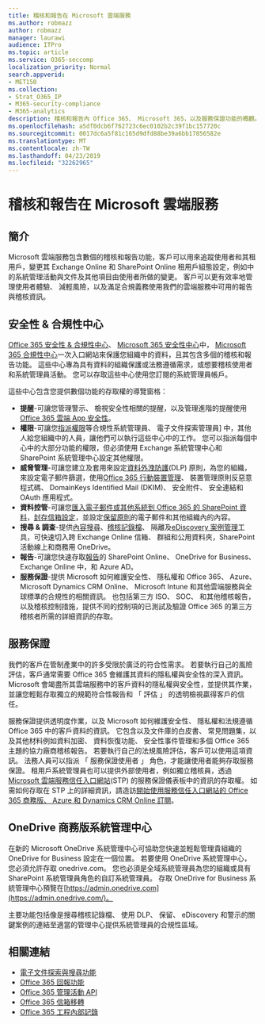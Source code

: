 ```yaml
---
title: 稽核和報告在 Microsoft 雲端服務
ms.author: robmazz
author: robmazz
manager: laurawi
audience: ITPro
ms.topic: article
ms.service: O365-seccomp
localization_priority: Normal
search.appverid:
- MET150
ms.collection:
- Strat_O365_IP
- M365-security-compliance
- M365-analytics
description: 稽核和報告內 Office 365、 Microsoft 365，以及服務保證功能的概觀。
ms.openlocfilehash: a5df0dcb6f762723c6ec0102b2c39f1bc157720c
ms.sourcegitcommit: 0017dc6a5f81c165d9dfd88be39a6bb17856582e
ms.translationtype: MT
ms.contentlocale: zh-TW
ms.lasthandoff: 04/23/2019
ms.locfileid: "32262965"
---
```

# <a name="auditing-and-reporting-in-microsoft-cloud-services"></a>稽核和報告在 Microsoft 雲端服務

## <a name="introduction"></a>簡介
Microsoft 雲端服務包含數個的稽核和報告功能，客戶可以用來追蹤使用者和其租用戶，變更其 Exchange Online 和 SharePoint Online 租用戶組態設定，例如中的系統管理活動與文件及其他項目由使用者所做的變更。 客戶可以更有效率地管理使用者體驗、 減輕風險，以及滿足合規義務使用我們的雲端服務中可用的報告與稽核資訊。

## <a name="security--compliance-centers"></a>安全性 & 合規性中心
[Office 365 安全性 & 合規性中心](https://protection.office.com)、 [Microsoft 365 安全性中心](https://security.microsoft.com)中， [Microsoft 365 合規性中心](https://compliance.microsoft.com)一次入口網站來保護您組織中的資料，且其包含多個的稽核和報告功能。 這些中心專為具有資料的組織保護或法務遵循需求，或想要稽核使用者和系統管理員活動。 您可以存取這些中心使用您訂閱的系統管理員帳戶。

這些中心包含您提供數個功能的存取權的導覽窗格：
- **提醒**-可讓您管理警示、 檢視安全性相關的提醒，以及管理進階的提醒使用[Office 365 雲端 App 安全性](https://docs.microsoft.com/en-us/Office365/SecurityCompliance/office-365-cas-overview)。 
- **權限**-可讓您[指派權限](https://support.office.com/article/Give-users-access-to-the-Office-365-Security-Compliance-Center-2cfce2c8-20c5-47f9-afc4-24b059c1bd76)等合規性系統管理員、 電子文件探索管理員] 中，其他人給您組織中的人員，讓他們可以執行這些中心中的工作。 您可以指派每個中心中的大部分功能的權限，但必須使用 Exchange 系統管理中心和 SharePoint 系統管理中心設定其他權限。
- **威脅管理**-可讓您建立及套用來設定[資料外洩防護](https://support.office.com/article/Overview-of-data-loss-prevention-policies-1966b2a7-d1e2-4d92-ab61-42efbb137f5e)(DLP) 原則，為您的組織，來設定電子郵件篩選，使用[Office 365 行動裝置管理](https://support.office.com/article/Overview-of-Mobile-Device-Management-for-Office-365-faa7d8e5-645d-4d59-839c-c8d4c1869e4a)、 裝置管理原則反惡意程式碼、 DomainKeys Identified Mail (DKIM)、 安全附件、 安全連結和 OAuth 應用程式。
- **資料控管**-可讓您[匯入電子郵件或其他系統到 Office 365 的 SharePoint 資料](https://support.office.com/article/Import-PST-files-or-SharePoint-data-to-Office-365-ba688e0a-0fcb-4bd7-8e57-2b669564ea84)，[封存信箱設定](https://support.office.com/article/Enable-archive-mailboxes-in-the-Office-365-Security-Compliance-Center-268a109e-7843-405b-bb3d-b9393b2342ce)，並設定[保留原則](https://support.office.com/article/Retention-in-the-Office-365-Security-Compliance-Center-2a0fc432-f18c-45aa-a539-30ab035c608c)的電子郵件和其他組織內的內容。
- **搜尋 & 調查**-提供[內容搜尋](https://support.office.com/article/Run-a-Content-Search-in-the-Office-365-Security-Compliance-Center-61852fd9-fe8a-4880-a339-cb19ed3bff4a)、[稽核記錄檔](https://support.office.com/article/Search-the-audit-log-in-the-Office-365-Security-Compliance-Center-0d4d0f35-390b-4518-800e-0c7ec95e946c)、 隔離及[eDiscovery 案例管理](https://support.office.com/article/Manage-eDiscovery-cases-in-the-Office-365-Security-Compliance-Center-edea80d6-20a7-40fb-b8c4-5e8c8395f6da)工具，可快速切入跨 Exchange Online 信箱、 群組和公用資料夾，SharePoint 活動線上和商務用 OneDrive。
- **報告**-可讓您快速存取[報告](https://support.office.com/article/Reports-in-the-Office-365-Security-Compliance-Center-7acd33ce-1ec8-49fb-b625-43bac7b58c5a)的 SharePoint Online、 OneDrive for Business、 Exchange Online 中，和 Azure AD。
- **服務保證**-提供 Microsoft 如何維護安全性、 隱私權和 Office 365、 Azure、 Microsoft Dynamics CRM Online、 Microsoft Intune 和其他雲端服務與全球標準的合規性的相關資訊。 也包括第三方 ISO、 SOC、 和其他稽核報告，以及稽核控制措施，提供不同的控制項的已測試及驗證 Office 365 的第三方稽核者所需的詳細資訊的存取。

## <a name="service-assurance"></a>服務保證
我們的客戶在管制產業中的許多受限於廣泛的符合性需求。 若要執行自己的風險評估，客戶通常需要 Office 365 會維護其資料的隱私權與安全性的深入資訊。 Microsoft 會竭盡所其雲端服務中的客戶資料的隱私權與安全性，並提供其作業，並讓您輕鬆存取獨立的規範符合性報告和 「 評估 」 的透明檢視贏得客戶的信任。

服務保證提供透明度作業，以及 Microsoft 如何維護安全性、 隱私權和法規遵循 Office 365 中的客戶資料的資訊。 它包含以及文件庫的白皮書、 常見問題集，以及其他材料例如資料加密、 資料恢復功能、 安全性事件管理和多個 Office 365 主題的協力廠商稽核報告。 若要執行自己的法規風險評估，客戶可以使用這項資訊。 法務人員可以指派 「 服務保證使用者 」 角色，才能讓使用者能夠存取服務保證。 租用戶系統管理員也可以提供外部使用者，例如獨立稽核員，透過[Microsoft 雲端服務信任入口網站](http://aka.ms/STP)(STP) 的服務保證儀表板中的資訊的存取權。 如需如何存取在 STP 上的詳細資訊，請造訪[開始使用服務信任入口網站的 Office 365 商務版、 Azure 和 Dynamics CRM Online 訂閱](http://aka.ms/STPHelp)。

## <a name="onedrive-for-business-admin-center"></a>OneDrive 商務版系統管理中心
在新的 Microsoft OneDrive 系統管理中心可協助您快速並輕鬆管理貴組織的 OneDrive for Business 設定在一個位置。 若要使用 OneDrive 系統管理中心，您必須允許存取 onedrive.com。 您也必須是全域系統管理員為您的組織或具有 SharePoint 系統管理員角色的自訂系統管理員。 存取 OneDrive for Business 系統管理中心預覽在[https://admin.onedrive.com](https://admin.onedrive.com/)。

主要功能包括像是搜尋稽核記錄檔、 使用 DLP、 保留、 eDiscovery 和警示的關鍵案例的連結至適當的管理中心提供系統管理員的合規性區域。

## <a name="related-links"></a>相關連結
- [電子文件探索與搜尋功能](office-365-ediscovery-and-search-features.md)
- [Office 365 回報功能](office-365-reporting-features.md)
- [Office 365 管理活動 API](office-365-management-activity-api.md)
- [Office 365 信箱移轉](office-365-mailbox-migrations.md)
- [Office 365 工程內部記錄](office-365-internal-logging.md)